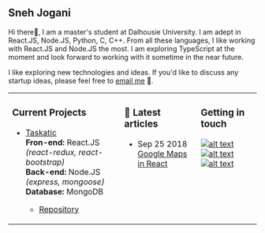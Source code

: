 ## Sneh Jogani

Hi there👋, I am a master's student at Dalhousie University. I am adept in React.JS, Node.JS, Python, C, C++. From all these languages, I like working with React.JS and Node.JS the most. I am exploring TypeScript at the moment and look forward to working with it sometime in the near future. 

I like exploring new technologies and ideas. If you'd like to discuss any startup ideas, please feel free to [email me](sjogani16@gmail.com) 💬.

<table><tr><td valign="top">

### Current Projects
<!-- recent_releases starts -->
* [Taskatic](https://taskatic.herokuapp.com/)  
**Fron-end:** React.JS *(react-redux, react-bootstrap)*  
**Back-end:** Node.JS  *(express, mongoose)*  
**Database:** MongoDB

  * [Repository](https://github.com/satyakumaritekela/Taskatic)

</td><td valign="top">

### 📝 Latest articles
<!-- blog starts -->
* Sep 25 2018 [Google Maps in React](http://blog.logicwind.com/how-to-integrate-google-map-in-react/) 
</td><td valign="top">

### Getting in touch
<!-- tils starts -->
[![alt text][1.1]][1]
[![alt text][2.1]][2]
[![alt text][3.1]][3]

<!-- tils ends -->
</td></tr></table>

<!-- ### Current Projects
---

* [Taskatic](https://taskatic.herokuapp.com/)  
**Fron-end:** React.JS *(react-redux, react-bootstrap)*  
**Back-end:** Node.JS  *(express, mongoose)*  
**Database:** MongoDB
[Repository](https://github.com/satyakumaritekela/Taskatic)

### 📝 Latest articles
---

* Sep 25 2018 [Google Maps in React](http://blog.logicwind.com/how-to-integrate-google-map-in-react/) 

### Get in touch -->
<!-- --- -->
<!-- display the social media buttons in your README -->
<!--
[![alt text][1.1]][1]
[![alt text][2.1]][2]
[![alt text][3.1]][3]
-->

<!-- links to social media icons -->
<!-- no need to change these -->

<!-- icons with padding -->

[1.1]: https://img.icons8.com/color/42/000000/twitter.png (Twitter)
[2.1]: https://img.icons8.com/color/42/000000/linkedin.png (LinkedIn)
[3.1]: https://img.icons8.com/material-sharp/42/000000/github.png (Github)

<!-- links to your social media accounts -->
<!-- update these accordingly -->

[1]: https://twitter.com/sjogani16
[2]: https://www.linkedin.com/in/sneh-jogani/
[3]: https://github.com/snehjogani

<!-- Please don't remove this: Grab your social icons from https://github.com/carlsednaoui/gitsocial -->

<!--
**snehjogani/snehjogani** is a ✨ _special_ ✨ repository because its `README.md` (this file) appears on your GitHub profile.

Here are some ideas to get you started:

- 🔭 I’m currently working on ...
- 🌱 I’m currently learning ...
- 👯 I’m looking to collaborate on ...
- 🤔 I’m looking for help with ...
- 💬 Ask me about ...
- 📫 How to reach me: ...
- 😄 Pronouns: ...
- ⚡ Fun fact: ...
-->
